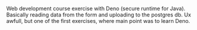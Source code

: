 Web development course exercise with Deno (secure runtime for Java). 
Basically reading data from the form and uploading to the postgres db. 
Ux awfull, but one of the first exercises, where main point was to learn Deno.
